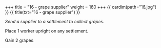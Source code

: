+++
title = "16 - grape supplier"
weight = 160
+++
{{ cardim(path="16.jpg") }}
{{ title(txt="16 - grape supplier") }}


*Send a supplier to a settlement to collect grapes.*

Place 1 worker upright on any settlement.

Gain 2 grapes.
